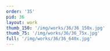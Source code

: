 ```yaml
---
order: '35'
pid: 36
layout: work
thumb_150: '/img/works/36/36_150x.jpg'
thumb_75: '/img/works/36/36_75x.jpg'
full: '/img/works/36/36_640x.jpg'
---
```

